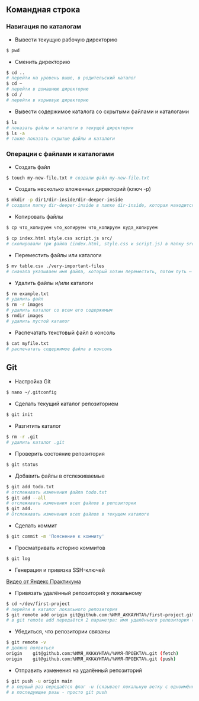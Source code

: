 ##  Командная строка

###  Навигация по каталогам

* Вывести текущую рабочую директорию

```bash
$ pwd
```

* Сменить директорию

```bash
$ cd ..
# перейти на уровень выше, в родительский каталог
$ cd ~
# перейти в домашнюю директорию
$ cd /
# перейти в корневую директорию
```

* Вывести содержимое каталога со скрытыми файлами и каталогами

```bash
$ ls
# показать файлы и каталоги в текущей директории
$ ls -a
# также показать скрытые файлы и каталоги
```

### Операции с файлами и каталогами

* Создать файл

```bash
$ touch my-new-file.txt # создали файл my-new-file.txt
```

* Создать несколько вложенных директорий (ключ -p)

```bash
$ mkdir -p dir1/dir-inside/dir-deeper-inside
# создали папку dir-deeper-inside в папке dir-inside, которая находится в папке dir1
```

* Копировать файлы

```bash
$ cp что_копируем что_копируем что_копируем куда_копируем

$ cp index.html style.css script.js src/
# скопировали три файла (index.html, style.css и script.js) в папку src
```

* Переместить файлы или каталоги

```bash
$ mv table.csv ./very-important-files
# сначала указываем имя файла, который хотим переместить, потом путь — куда перемещаем 
```

* Удалить файлы и/или каталоги

```bash
$ rm example.txt 
# удалить файл
$ rm -r images
# удалить каталог со всем его содержимым
$ rmdir images
# удалить пустой каталог
```

* Распечатать текстовый файл в консоль

```bash
$ cat myfile.txt
# распечатать содержимое файла в консоль
```

##  Git

* Настройка Git

```bash
$ nano ~/.gitconfig
```

* Сделать текущий каталог репозиторием

```bash
$ git init
```

* Разгитить каталог

```bash
$ rm -r .git
# удалить каталог .git
```

* Проверить состояние репозитория

```bash
$ git status
```

* Добавить файлы в отслеживаемые

```bash
$ git add todo.txt
# отслеживать изменения файла todo.txt
$ git add --all
# отслеживать изменения всех файлов в репозитории
$ git add.
# Отслеживать изменения всех файлов в текущем каталоге
```

* Сделать коммит

```bash
$ git commit -m 'Пояснение к коммиту'
```

* Просматривать историю коммитов

```bash
$ git log
```

* Генерация и привязка SSH-ключей

[Видео от Яндекс Практикума](https://code.s3.yandex.net/git_Basic/SSH_Screencast.mp4)

* Привязать удалённый репозиторий у локальному

```bash
$ cd ~/dev/first-project
# перейти в каталог локального репозитория
$ git remote add origin git@github.com:%ИМЯ_АККАУНТА%/first-project.git
# в git remote add передаётся 2 параметра: имя удалённого репозитория (origin) и ссылка на удалённый репозиторий
```

* Убедиться, что репозитории связаны

```bash
$ git remote -v
# должно появиться 
origin    git@github.com:%ИМЯ_АККАУНТА%/%ИМЯ-ПРОЕКТА%.git (fetch)
origin    git@github.com:%ИМЯ_АККАУНТА%/%ИМЯ-ПРОЕКТА%.git (push) 
```

* Отправить изменения на удалённый репозиторий

```bash
$ git push -u origin main
# в первый раз передаётся флаг -u (сязывает локальную ветку с одноимённой удалённой)
# в последующие разы - просто git push
```
